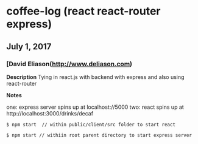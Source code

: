# coffee-log (react react-router express)
## July 1, 2017
### [David Eliason(http://www.deliason.com)

**Description**
Tying in react.js with backend with express and also using react-router

**Notes**

one: express server spins up at localhost://5000
two: react spins up at http://localhost:3000/drinks/decaf

````
$ npm start  // within public/client/src folder to start react
````
````
$ npm start // withiin root parent directory to start express server
````